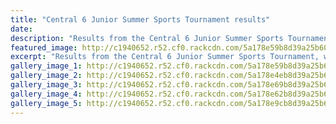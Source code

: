 ```yaml
---
title: "Central 6 Junior Summer Sports Tournament results"
date: 
description: "Results from the Central 6 Junior Summer Sports Tournament, which was held..."
featured_image: http://c1940652.r52.cf0.rackcdn.com/5a178e59b8d39a25b60008f5/good-girls.jpg
excerpt: "Results from the Central 6 Junior Summer Sports Tournament, which was held in Wanganui on Friday 17 November."
gallery_image_1: http://c1940652.r52.cf0.rackcdn.com/5a178e59b8d39a25b60008f5/good-girls.jpg
gallery_image_2: http://c1940652.r52.cf0.rackcdn.com/5a178e4eb8d39a25b60008f3/good-girl.jpg
gallery_image_3: http://c1940652.r52.cf0.rackcdn.com/5a178e69b8d39a25b60008f9/good-boy-serving.jpg
gallery_image_4: http://c1940652.r52.cf0.rackcdn.com/5a178e62b8d39a25b60008f7/good-boy-going-over-net.jpg
gallery_image_5: http://c1940652.r52.cf0.rackcdn.com/5a178e9cb8d39a25b6000901/girls-running.jpg
---
```

